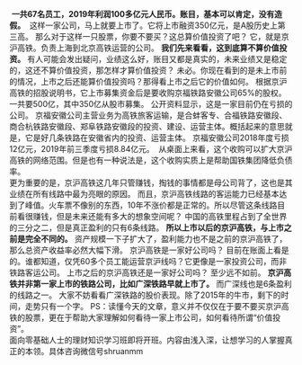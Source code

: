  **一共67名员工，2019年利润100多亿元人民币。账目，基本可以肯定，没有造假。**  这样一家公司，马上就要上市了。它将上市融资350亿元，是A股历史上第三高。 那么对于这样一只股票，你要不要买？这总算价值投资了吧？ 它，就是京沪高铁。负责上海到北京高铁运营的公司。 **我们先来看看，这到底算不算价值投资。** 有人可能会发出疑问，业绩这么好，账目又都是真实的，未来业绩又是稳定的，这还不算价值投资，那怎样才算价值投资？ 未必。你现在看到的是未上市前的情况，上市之后还能算价值投资吗？那得看上市之后它的价值如何。 根据京沪高铁的招股说明书，它上市募集资金后是要收购京福铁路安徽公司65%的股权。一共要500亿，其中350亿从股市募集。 公开资料显示，这是一家目前仍在亏损的公司。 京福安徽公司主营业务为高铁旅客运输，是合蚌客专、合福铁路安徽段、商合杭铁路安徽段、郑阜铁路安徽段的投资、建设、运营主体。概括起来的意思就是，它是好几条铁路在安徽省内的投资、运营主体。 京福安徽公司2018年度亏损12亿元，2019年前三季度亏损8.84亿元。 
从桌面上来看，这个收购可以扩大京沪高铁的网络范围。但是也有一种说法是，这个收购实质上是帮助国铁集团降低负债率。
   
更为重要的是，京沪高铁这几年只管赚钱，掏钱的事情都是母公司背了，这也是其业绩在所有线路中最为亮眼的原因。 而且，京沪高铁线路的客运能力已经基本达到了峰值。火车票不像别的东西，10年不涨价都是正常的。所以尽管这条线路目前看很赚钱，但是未来还能有多大的想象空间呢？ 中国的高铁里程占到了全世界的三分之二，但是真正盈利的只有6条线路。 **所以上市以后的京沪高铁，与上市之前是完全不同的。** 资产规模一下子扩大了，盈利能力也不是之前的京沪高铁了，那么总资产收益率必然大幅下滑。 京沪高铁是一家好公司吗？ 目前在账面上看是的。谁都知道，仅凭60多个员工能运营京沪线吗？它更像是一家投资公司，而非铁路客运公司。 上市之后的京沪高铁还是一家好公司吗？ 至少远不如前。 **京沪高铁并非第一家上市的铁路公司，比如广深铁路早就上市了。** 而广深线也是6条盈利的线路之一。 大家不妨看看广深铁路的股价表现。除了2015年的牛市，剩下的时间，走势只有一个字。 PS：读懂今天的文章，意义并不仅仅在于要不要买京沪高铁的股票，更在于帮助大家理解如何看待一家上市公司，如何看待所谓“价值投资”。  
面向零基础人士的理财知识学习班即将开班。内容由浅入深，让想学习的人掌握真正的本领。具体咨询微信号shruanmm